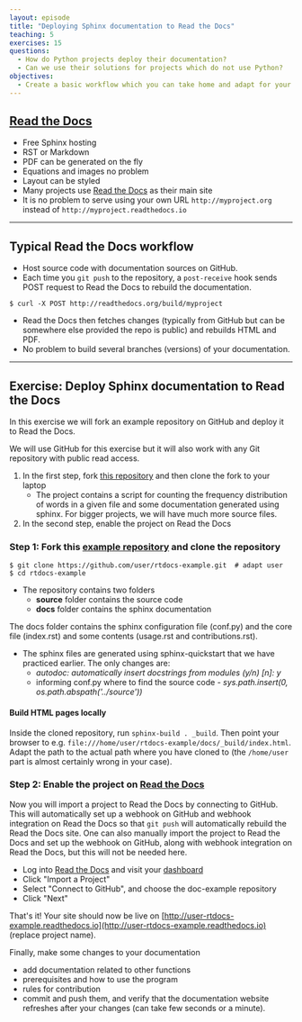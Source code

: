 ```yaml
---
layout: episode
title: "Deploying Sphinx documentation to Read the Docs"
teaching: 5
exercises: 15
questions:
  - How do Python projects deploy their documentation?
  - Can we use their solutions for projects which do not use Python?
objectives:
  - Create a basic workflow which you can take home and adapt for your project.
---
```


## [Read the Docs](https://readthedocs.org)

- Free Sphinx hosting
- RST or Markdown
- PDF can be generated on the fly
- Equations and images no problem
- Layout can be styled
- Many projects use [Read the Docs](https://readthedocs.org) as their main site
- It is no problem to serve using your own URL `http://myproject.org` instead of `http://myproject.readthedocs.io`

---

## Typical Read the Docs workflow

- Host source code with documentation sources on GitHub.
- Each time you `git push` to the repository, a `post-receive` hook sends POST
  request to Read the Docs to rebuild the documentation.

```shell
$ curl -X POST http://readthedocs.org/build/myproject
```

- Read the Docs then fetches changes (typically from GitHub but can be
  somewhere else provided the repo is public) and rebuilds HTML and PDF.
- No problem to build several branches (versions) of your documentation.

---

## Exercise: Deploy Sphinx documentation to Read the Docs

In this exercise we will fork an example repository on GitHub and deploy it to Read the Docs.

We will use GitHub for this exercise but it will also work with any Git
repository with public read access.

1. In the first step, fork [this repository](https://github.com/coderefinery/rtdocs-example.git) and
then clone the fork to your laptop
    - The project contains a script for counting the frequency distribution of words in a given file and some documentation generated using sphinx. For bigger projects, we will have much more source files.
2. In the second step, enable the project on Read the Docs

### Step 1: Fork this [example repository](https://github.com/coderefinery/rtdocs-example.git) and clone the repository


```shell
$ git clone https://github.com/user/rtdocs-example.git  # adapt user
$ cd rtdocs-example
```
- The repository contains two folders
    - **source** folder contains the source code
    - **docs** folder contains the sphinx documentation

The docs folder contains the sphinx configuration file (conf.py) and the core file (index.rst) and some contents (usage.rst and contributions.rst).
  
- The sphinx files are generated using sphinx-quickstart that we have practiced earlier. The only changes are:
    - *autodoc: automatically insert docstrings from modules (y/n) [n]: y*
    - informing conf.py where to find the source code  - *sys.path.insert(0, os.path.abspath('../source'))*
  

#### Build HTML pages locally

Inside the cloned repository, run `sphinx-build . _build`.
Then point your browser to e.g.
`file:///home/user/rtdocs-example/docs/_build/index.html`. Adapt the path to the actual
path where you have cloned to (the `/home/user` part is almost certainly wrong in your case).


### Step 2: Enable the project on [Read the Docs](https://readthedocs.org)

Now you will import a project to Read the Docs by connecting to GitHub.  This
will automatically set up a webhook on GitHub and webhook integration on Read
the Docs so that `git push` will automatically rebuild the Read the Docs site.
One can also manually import the project to Read the Docs and set up the
webhook on GitHub, along with webhook integration on Read the Docs, but this
will not be needed here.

- Log into [Read the Docs](https://readthedocs.org) and visit your [dashboard](https://readthedocs.org/dashboard/)
- Click "Import a Project"
- Select "Connect to GitHub", and choose the doc-example repository
- Click "Next"

That's it! Your site should now be live on
[http://user-rtdocs-example.readthedocs.io](http://user-rtdocs-example.readthedocs.io)
(replace project name).

Finally, make some changes to your documentation
  - add documentation related to other functions
  - prerequisites and how to use the program
  - rules for contribution
  - commit and push them, and verify that the documentation website refreshes after your changes
(can take few seconds or a minute).

